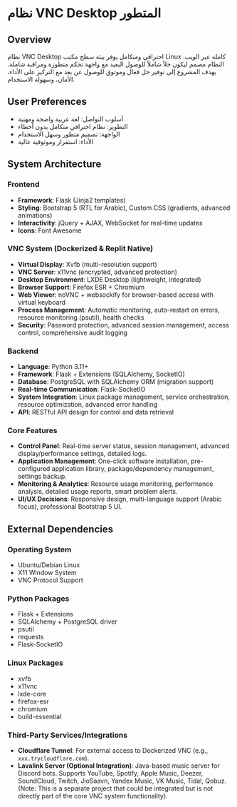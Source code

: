 # نظام VNC Desktop المتطور

## Overview
نظام VNC Desktop احترافي ومتكامل يوفر بيئة سطح مكتب Linux كاملة عبر الويب. النظام مصمم ليكون حلاً شاملاً للوصول البعيد مع واجهة تحكم متطورة ومراقبة شاملة. يهدف المشروع إلى توفير حل فعال وموثوق للوصول عن بعد مع التركيز على الأداء، الأمان، وسهولة الاستخدام.

## User Preferences
- أسلوب التواصل: لغة عربية واضحة ومهنية
- التطوير: نظام احترافي متكامل بدون أخطاء
- الواجهة: تصميم متطور وسهل الاستخدام
- الأداء: استقرار وموثوقية عالية

## System Architecture

### Frontend
- **Framework**: Flask (Jinja2 templates)
- **Styling**: Bootstrap 5 (RTL for Arabic), Custom CSS (gradients, advanced animations)
- **Interactivity**: jQuery + AJAX, WebSocket for real-time updates
- **Icons**: Font Awesome

### VNC System (Dockerized & Replit Native)
- **Virtual Display**: Xvfb (multi-resolution support)
- **VNC Server**: x11vnc (encrypted, advanced protection)
- **Desktop Environment**: LXDE Desktop (lightweight, integrated)
- **Browser Support**: Firefox ESR + Chromium
- **Web Viewer**: noVNC + websockify for browser-based access with virtual keyboard
- **Process Management**: Automatic monitoring, auto-restart on errors, resource monitoring (psutil), health checks
- **Security**: Password protection, advanced session management, access control, comprehensive audit logging

### Backend
- **Language**: Python 3.11+
- **Framework**: Flask + Extensions (SQLAlchemy, SocketIO)
- **Database**: PostgreSQL with SQLAlchemy ORM (migration support)
- **Real-time Communication**: Flask-SocketIO
- **System Integration**: Linux package management, service orchestration, resource optimization, advanced error handling
- **API**: RESTful API design for control and data retrieval

### Core Features
- **Control Panel**: Real-time server status, session management, advanced display/performance settings, detailed logs.
- **Application Management**: One-click software installation, pre-configured application library, package/dependency management, settings backup.
- **Monitoring & Analytics**: Resource usage monitoring, performance analysis, detailed usage reports, smart problem alerts.
- **UI/UX Decisions**: Responsive design, multi-language support (Arabic focus), professional Bootstrap 5 UI.

## External Dependencies

### Operating System
- Ubuntu/Debian Linux
- X11 Window System
- VNC Protocol Support

### Python Packages
- Flask + Extensions
- SQLAlchemy + PostgreSQL driver
- psutil
- requests
- Flask-SocketIO

### Linux Packages
- xvfb
- x11vnc
- lxde-core
- firefox-esr
- chromium
- build-essential

### Third-Party Services/Integrations
- **Cloudflare Tunnel**: For external access to Dockerized VNC (e.g., `xxx.trycloudflare.com`).
- **Lavalink Server (Optional Integration)**: Java-based music server for Discord bots. Supports YouTube, Spotify, Apple Music, Deezer, SoundCloud, Twitch, JioSaavn, Yandex Music, VK Music, Tidal, Qobuz. (Note: This is a separate project that could be integrated but is not directly part of the core VNC system functionality).
